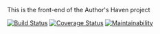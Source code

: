 This is the front-end of the Author's Haven project

[![Build Status](https://travis-ci.org/andela/dahlia-ah-frontend.svg?branch=develop)](https://travis-ci.org/andela/dahlia-ah-frontend)
[![Coverage Status](https://coveralls.io/repos/github/andela/dahlia-ah-frontend/badge.svg?branch=develop)](https://coveralls.io/github/andela/dahlia-ah-frontend?branch=develop)
[![Maintainability](https://api.codeclimate.com/v1/badges/f6067597ccd950912e28/maintainability)](https://codeclimate.com/github/andela/dahlia-ah-frontend/maintainability)
